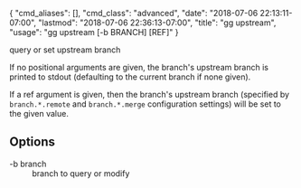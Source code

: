 {
    "cmd_aliases": [],
    "cmd_class": "advanced",
    "date": "2018-07-06 22:13:11-07:00",
    "lastmod": "2018-07-06 22:36:13-07:00",
    "title": "gg upstream",
    "usage": "gg upstream [-b BRANCH] [REF]"
}

query or set upstream branch

<!--more-->

If no positional arguments are given, the branch's upstream branch is
printed to stdout (defaulting to the current branch if none given).

If a ref argument is given, then the branch's upstream branch
(specified by `branch.*.remote` and `branch.*.merge` configuration
settings) will be set to the given value.

## Options

<dl class="flag_list">
	<dt>-b branch</dt>
	<dd>branch to query or modify</dd>
</dl>
